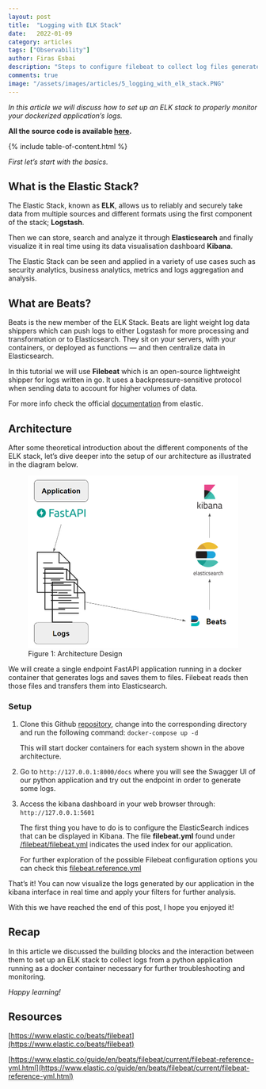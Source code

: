 ```yaml
---
layout: post
title:  "Logging with ELK Stack"
date:   2022-01-09
category: articles
tags: ["Observability"]
author: Firas Esbai
description: "Steps to configure filebeat to collect log files generated by python application running in docker container and saves them to elasticsearch"
comments: true
image: "/assets/images/articles/5_logging_with_elk_stack.PNG"
---
```


*In this article we will discuss how to set up an ELK stack to properly monitor your dockerized application’s logs.* 

**All the source code is available [here](https://github.com/firasesbai/fastapi-elk-stack-logging).**

{% include table-of-content.html %}

*First let’s start with the basics.*

## What is the Elastic Stack? ##

The Elastic Stack, known as **ELK**, allows us to reliably and securely take data from multiple sources and different formats using the first component of the stack; **Logstash**. 

Then we can store, search and analyze it through **Elasticsearch** and finally visualize it in real time using its data visualisation dashboard **Kibana**.   

The Elastic Stack can be seen and applied in a variety of use cases such as security analytics, business analytics, metrics and logs aggregation and analysis.  

## What are Beats? ##

Beats is the new member of the ELK Stack. Beats are light weight log data shippers which can push logs to either Logstash for more processing and transformation or to Elasticsearch.
They sit on your servers, with your containers, or deployed as functions — and then centralize data in Elasticsearch. 

In this tutorial we will use **Filebeat** which is an open-source lightweight shipper for logs written in go. 
It uses a backpressure-sensitive protocol when sending data to account for higher volumes of data.

For more info check the official [documentation](https://www.elastic.co/beats/filebeat) from elastic.  

## Architecture ##

After some theoretical introduction about the different components of the ELK stack, let’s dive deeper into the setup of our architecture as illustrated in the diagram below. 

<figure>
  <img src="/assets/images/articles/5_logging_with_elk_stack.PNG" alt="architecture of application logs send to elasticsearch and kibana">
  <figcaption>Figure 1: Architecture Design</figcaption>
</figure>

We will create a single endpoint FastAPI application running in a docker container that generates logs and saves them to files. Filebeat reads then those files and transfers them into Elasticsearch. 

### Setup ### 

1. Clone this Github [repository](https://github.com/firasesbai/fastapi-elk-stack-logging), change into the corresponding directory and run the following command: `docker-compose up -d` 
    
   This will start docker containers for each system shown in the above architecture. 

2. Go to `http://127.0.0.1:8000/docs` where you will see the Swagger UI of our python application and try out  the endpoint in order to generate some logs. 

3. Access the kibana dashboard in your web browser through: `http://127.0.0.1:5601`
   
   The first thing you have to do is to configure the ElasticSearch indices that can be displayed in Kibana.
   The file **filebeat.yml** found under [/filebeat/filebeat.yml](https://github.com/firasesbai/fastapi-elk-stack-logging/blob/main/filebeat/filebeat.yml) indicates the used index for our application. 
   
   For further exploration of the possible Filebeat configuration options you can check this [filebeat.reference.yml](https://www.elastic.co/guide/en/beats/filebeat/current/filebeat-reference-yml.html) 


That’s it! You can now visualize the logs generated by our application in the kibana interface in real time and apply your filters for further analysis. 


With this we have reached the end of this post, I hope you enjoyed it! 

## Recap ## 

In this article we discussed the building blocks and the interaction between them to set up an ELK stack to collect logs from a python application running as a docker container necessary for further troubleshooting and monitoring.

*Happy learning!*

## Resources ##

[https://www.elastic.co/beats/filebeat](https://www.elastic.co/beats/filebeat)

[https://www.elastic.co/guide/en/beats/filebeat/current/filebeat-reference-yml.html](https://www.elastic.co/guide/en/beats/filebeat/current/filebeat-reference-yml.html)
